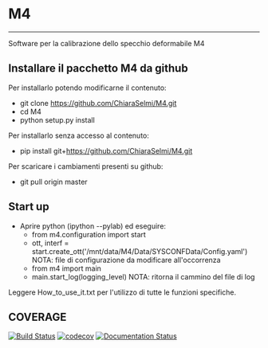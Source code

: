 # M4
***
Software per la calibrazione dello specchio deformabile M4

## Installare il pacchetto M4 da github
Per installarlo potendo modificarne il contenuto:
- git clone https://github.com/ChiaraSelmi/M4.git
- cd M4
- python setup.py install

Per installarlo senza accesso al contenuto:
- pip install git+https://github.com/ChiaraSelmi/M4.git

Per scaricare i cambiamenti presenti su github:
- git pull origin master

## Start up
- Aprire python (ipython --pylab) ed eseguire:
  - from m4.configuration import start
  - ott, interf = start.create_ott('/mnt/data/M4/Data/SYSCONFData/Config.yaml') NOTA: file di configurazione da modificare all'occorrenza
  - from m4 import main
  - main.start_log(logging_level) NOTA: ritorna il cammino del file di log

Leggere How_to_use_it.txt per l'utilizzo di tutte le funzioni specifiche.

## COVERAGE
[![Build Status](https://travis-ci.org/codecov/sourcegraph-codecov.svg?branch=master)](https://codecov.io/gh/ChiaraSelmi/M4/)
[![codecov](https://codecov.io/gh/ChiaraSelmi/M4/branch/master/graph/badge.svg?token=DjC9LhW9FP)](https://codecov.io/gh/ChiaraSelmi/M4)
[![Documentation Status](https://readthedocs.org/projects/m4/badge/?version=latest)](https://m4.readthedocs.io/en/latest/?badge=latest)

